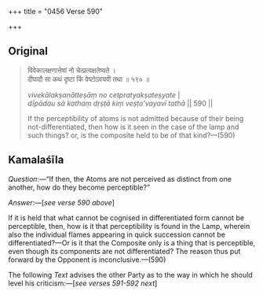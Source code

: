 +++
title = "0456 Verse 590"

+++
## Original 
>
> विवेकालक्षणात्तेषां नो चेत्प्रत्यक्षतेष्यते ।  
> दीपादौ सा कथं दृष्टा किं वेष्टोऽवयवी तथा ॥ ५९० ॥ 
>
> *vivekālakṣaṇātteṣāṃ no cetpratyakṣateṣyate* \|  
> *dīpādau sā kathaṃ dṛṣṭā kiṃ veṣṭo'vayavī tathā* \|\| 590 \|\| 
>
> If the perceptibility of atoms is not admitted because of their being not-differentiated, then how is it seen in the case of the lamp and such things? or, is the composite held to be of that kind?—(590)



## Kamalaśīla

*Question*:—“If then, the Atoms are not perceived as distinct from one another, how do they become perceptible?”

*Answer*:—[*see verse 590 above*]

If it is held that what cannot be cognised in differentiated form cannot be perceptible, then, how is it that perceptibility is found in the Lamp, wherein also the individual flames appearing in quick succession cannot be differentiated?—Or is it that the Composite only is a thing that is perceptible, even though its components are not differentiated? The reason thus put forward by the Opponent is inconclusive.—(590)

The following *Text* advises the other Party as to the way in which he should level his criticism:—[*see verses 591-592 next*]


